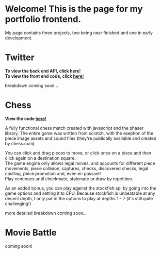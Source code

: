 # Welcome! This is the page for my portfolio frontend.
  
My page contains three projects, two being near finished and one in early development.



# Twitter

**To view the back end API, click [here!](https://github.com/andrew-wulf/portfolio-backend/tree/main)**  
**To view the front end code, click [here!](https://github.com/andrew-wulf/portfolio-frontend/tree/main/src/Twitter)**  
  
breakdown coming soon...


# Chess
**View the code [here!](https://github.com/andrew-wulf/portfolio-frontend/tree/main/src/Chess/src)**

A fully functional chess match created with javascript and the phaser library. The entire game was written from scratch, with the exeption of the piece image assets and sound files (they're publically available and created by chess.com).  
  
You can click and drag pieces to move, or click once on a piece and then click again on a destination square.  
The game engine only allows legal moves, and accounts for different piece movements, piece collision, captures, checks, discovered checks, legal castling, piece promotion and, even en passant!  
Play continues until checkmate, stalemate or draw by repetition.  
  
As an added bonus, you can play against the stockfish api by going into the game options and setting it to CPU. Because stockfish is unbeatable at any decent depth, I only put in the options to play at depths 1 - 7 (it's still quite challenging!)  
  
more detailed breakdown coming soon...



# Movie Battle

coming soon!
